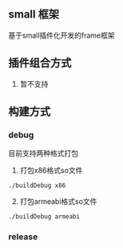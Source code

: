 ## small 框架

基于small插件化开发的frame框架

## 插件组合方式

1. 暂不支持

## 构建方式

### debug

目前支持两种格式打包

1. 打包x86格式so文件

```
./buildDebug x86 
```

2. 打包armeabi格式so文件

```
./buildDebug armeabi
```

### release
